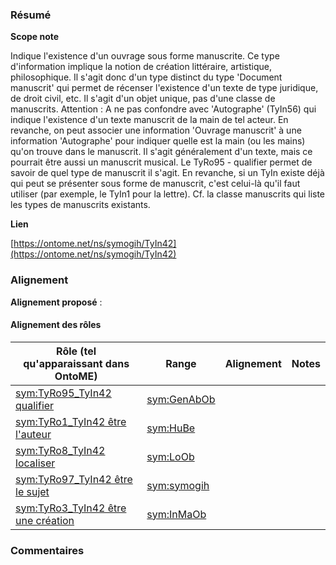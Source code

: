 ### Résumé

**Scope note**

Indique l'existence d'un ouvrage sous forme manuscrite. Ce type d'information implique la notion de création littéraire, artistique, philosophique. Il s'agit donc d'un type distinct du type 'Document manuscrit' qui permet de récenser l'existence d'un texte de type juridique, de droit civil, etc. Il s'agit d'un objet unique, pas d'une classe de manuscrits.	Attention : A ne pas confondre avec 'Autographe' (TyIn56) qui indique l'existence d'un texte manuscrit de la main de tel acteur. En revanche, on peut associer une information 'Ouvrage manuscrit' à une information 'Autographe' pour indiquer quelle est la main (ou les mains) qu'on trouve dans le manuscrit.	Il s'agit généralement d'un texte, mais ce pourrait être aussi un manuscrit musical. Le TyRo95 - qualifier permet de savoir de quel type de manuscrit il s'agit. En revanche, si un TyIn existe déjà qui peut se présenter sous forme de manuscrit, c'est celui-là qu'il faut utiliser (par exemple, le TyIn1 pour la lettre). Cf. la classe manuscrits qui liste les types de manuscrits existants.

**Lien**

[https://ontome.net/ns/symogih/TyIn42](https://ontome.net/ns/symogih/TyIn42)

### Alignement

**Alignement proposé** :

#### Alignement des rôles

| Rôle (tel qu'apparaissant dans OntoME) | Range | Alignement | Notes |
| ----- | ----- | ----- | ----- |
| [sym:TyRo95_TyIn42 qualifier](https://ontome.net/ns/symogih/TyRo95_TyIn42) | [sym:GenAbOb](https://ontome.net/ns/symogih/GenAbOb) |   |   |
| [sym:TyRo1_TyIn42 être l'auteur](https://ontome.net/ns/symogih/TyRo1_TyIn42) | [sym:HuBe](https://ontome.net/ns/symogih/HuBe) |   |   |
| [sym:TyRo8_TyIn42 localiser](https://ontome.net/ns/symogih/TyRo8_TyIn42) | [sym:LoOb](https://ontome.net/ns/symogih/LoOb) |   |   |
| [sym:TyRo97_TyIn42 être le sujet](https://ontome.net/ns/symogih/TyRo97_TyIn42) | [sym:symogih](https://ontome.net/ns/symogih/symogih) |   |   |
| [sym:TyRo3_TyIn42 être une création](https://ontome.net/ns/symogih/TyRo3_TyIn42) | [sym:InMaOb](https://ontome.net/ns/symogih/InMaOb) |   |   |

### Commentaires